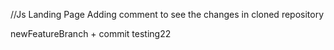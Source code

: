 //Js Landing Page
Adding comment to see the changes in cloned repository

newFeatureBranch + commit testing22 

